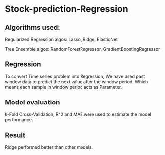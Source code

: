 # Stock-prediction-Regression

## Algorithms used:
Regularized Regression algos: Lasso, Ridge, ElasticNet

Tree Ensemble algos: RandomForestRegressor, GradientBoostingRegressor

## Regression

To convert Time series problem into Regression, We have used past window data to predict the next value after the window period. Which means each sample in window period acts as Parameter.

## Model evaluation
k-Fold Cross-Validation, R^2 and MAE were used to estimate the model performance.

## Result
Ridge performed better than other models.
